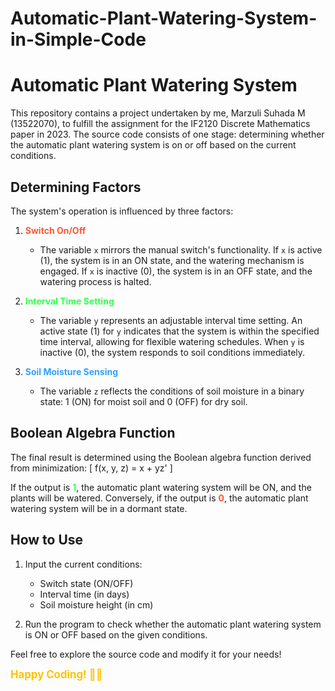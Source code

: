 # Automatic-Plant-Watering-System-in-Simple-Code

# Automatic Plant Watering System

This repository contains a project undertaken by me, Marzuli Suhada M (13522070), to fulfill the assignment for the IF2120 Discrete Mathematics paper in 2023. The source code consists of one stage: determining whether the automatic plant watering system is on or off based on the current conditions.

## Determining Factors

The system's operation is influenced by three factors:

1. <span style="color: #FF5733">**Switch On/Off**</span>
   - The variable `x` mirrors the manual switch's functionality. If `x` is active (1), the system is in an ON state, and the watering mechanism is engaged. If `x` is inactive (0), the system is in an OFF state, and the watering process is halted.

2. <span style="color: #33FF4E">**Interval Time Setting**</span>
   - The variable `y` represents an adjustable interval time setting. An active state (1) for `y` indicates that the system is within the specified time interval, allowing for flexible watering schedules. When `y` is inactive (0), the system responds to soil conditions immediately.

3. <span style="color: #339FFF">**Soil Moisture Sensing**</span>
   - The variable `z` reflects the conditions of soil moisture in a binary state: 1 (ON) for moist soil and 0 (OFF) for dry soil.

## Boolean Algebra Function

The final result is determined using the Boolean algebra function derived from minimization:
\[ f(x, y, z) = x + yz' \]

If the output is <span style="color: #33FF4E; font-weight: bold">1</span>, the automatic plant watering system will be ON, and the plants will be watered. Conversely, if the output is <span style="color: #FF5733; font-weight: bold">0</span>, the automatic plant watering system will be in a dormant state.

## How to Use

1. Input the current conditions:
   - Switch state (ON/OFF)
   - Interval time (in days)
   - Soil moisture height (in cm)

2. Run the program to check whether the automatic plant watering system is ON or OFF based on the given conditions.

Feel free to explore the source code and modify it for your needs!

<span style="font-size: larger; color: #FFC300; font-weight: bold">Happy Coding! 🌿💧</span>